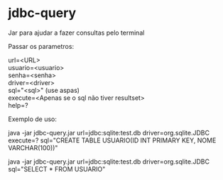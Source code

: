 # jdbc-query
Jar para ajudar a fazer consultas pelo terminal

Passar os parametros:

url=&lt;URL&gt; <br />
usuario=&lt;usuario&gt; <br />
senha=&lt;senha&gt; <br />
driver=&lt;driver&gt; <br />
sql=&quot;&lt;sql&gt;&quot; (use aspas)  <br />
execute=&lt;Apenas se o sql n&atilde;o tiver resultset&gt; <br />
help=? <br />

Exemplo de uso:

 java -jar jdbc-query.jar url=jdbc:sqlite:test.db driver=org.sqlite.JDBC execute=? sql=&quot;CREATE TABLE USUARIO(ID INT PRIMARY KEY, NOME VARCHAR(100))&quot;

java -jar jdbc-query.jar url=jdbc:sqlite:test.db driver=org.sqlite.JDBC sql=&quot;SELECT * FROM USUARIO&quot;
